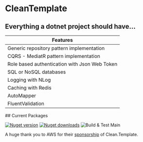 # CleanTemplate
## Everything a dotnet project should have...

<table>
  <thead>
    <tr>
      <th>Features</th>
    </tr>
  </thead>
  <tbody>
    <tr><td>Generic repository pattern implementation</td></tr>
    <tr><td>CQRS - MediatR pattern implementation</td></tr>
    <tr><td>Role based authentication with Json Web Token</td></tr>
    <tr><td>SQL or NoSQL databases</td></tr>
    <tr><td>Logging with NLog</td></tr>
    <tr><td>Caching with Redis</td></tr>
    <tr><td>AutoMapper</td></tr>
    <tr><td>FluentValidation</td></tr>
  </tbody>
</table>
## Current Packages

[![Nuget version](https://img.shields.io/nuget/v/blazored.localstorage.svg?logo=nuget)](https://www.nuget.org/packages/Blazored.LocalStorage/)
[![Nuget downloads](https://img.shields.io/nuget/dt/Blazored.LocalStorage?logo=nuget)](https://www.nuget.org/packages/Blazored.LocalStorage/)
![Build & Test Main](https://github.com/Blazored/LocalStorage/workflows/Build%20&%20Test%20Main/badge.svg)




A huge thank you to AWS for their [sponsorship](https://github.com/sponsors/chrissainty) of Clean.Template.
